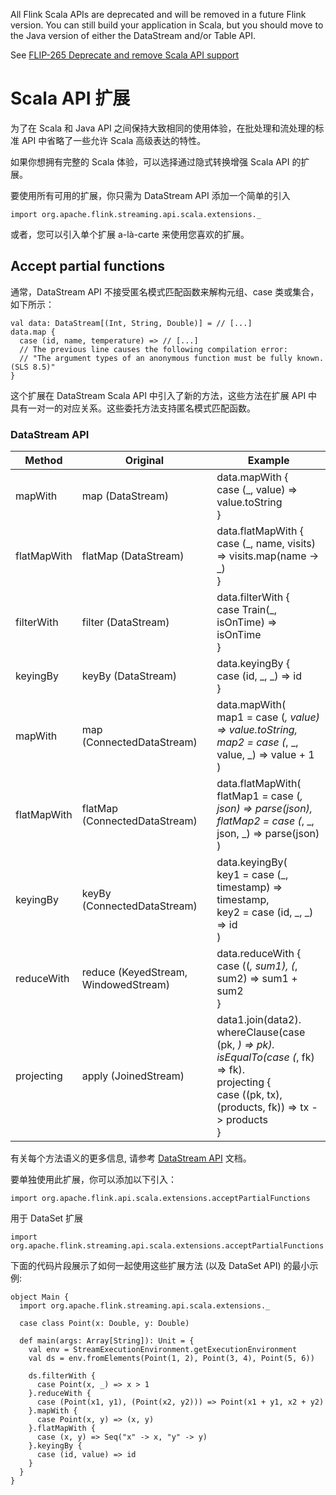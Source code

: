 All Flink Scala APIs are deprecated and will be removed in a future Flink version. You can still build your application
in Scala, but you should move to the Java version of either the DataStream and/or Table API.

See [FLIP-265 Deprecate and remove Scala API support]()

# Scala API 扩展

为了在 Scala 和 Java API 之间保持大致相同的使用体验，在批处理和流处理的标准 API 中省略了一些允许 Scala 高级表达的特性。

如果你想拥有完整的 Scala 体验，可以选择通过隐式转换增强 Scala API 的扩展。

要使用所有可用的扩展，你只需为 DataStream API 添加一个简单的引入

~~~
import org.apache.flink.streaming.api.scala.extensions._
~~~

或者，您可以引入单个扩展 a-là-carte 来使用您喜欢的扩展。

## Accept partial functions

通常，DataStream API 不接受匿名模式匹配函数来解构元组、case 类或集合，如下所示：

~~~
val data: DataStream[(Int, String, Double)] = // [...]
data.map {
  case (id, name, temperature) => // [...]
  // The previous line causes the following compilation error:
  // "The argument types of an anonymous function must be fully known. (SLS 8.5)"
}
~~~

这个扩展在 DataStream Scala API 中引入了新的方法，这些方法在扩展 API 中具有一对一的对应关系。这些委托方法支持匿名模式匹配函数。

### DataStream API

| Method      | Original                             | Example                                                                                                                                                                             |
|-------------|--------------------------------------|-------------------------------------------------------------------------------------------------------------------------------------------------------------------------------------|
| mapWith     | map (DataStream)                     | data.mapWith {<br/>  case (_, value) => value.toString<br/>}                                                                                                                        |
| flatMapWith | flatMap (DataStream)                 | data.flatMapWith {<br/>  case (_, name, visits) => visits.map(name -> _)<br/>}                                                                                                      |
| filterWith  | filter (DataStream)                  | data.filterWith {<br/>  case Train(_, isOnTime) => isOnTime<br/>}                                                                                                                   |
| keyingBy    | keyBy (DataStream)                   | data.keyingBy {<br/>  case (id, _, _) => id<br/>}                                                                                                                                   |
| mapWith     | map (ConnectedDataStream)            | data.mapWith(<br/>  map1 = case (_, value) => value.toString,<br/>  map2 = case (_, _, value, _) => value + 1<br/>)                                                                 |
| flatMapWith | flatMap (ConnectedDataStream)        | data.flatMapWith(<br/>  flatMap1 = case (_, json) => parse(json),<br/>  flatMap2 = case (_, _, json, _) => parse(json)<br/>)                                                        |
| keyingBy    | keyBy (ConnectedDataStream)          | data.keyingBy(<br/>  key1 = case (_, timestamp) => timestamp,<br/>  key2 = case (id, _, _) => id<br/>)                                                                              |
| reduceWith	 | reduce (KeyedStream, WindowedStream) | data.reduceWith {<br/>  case ((_, sum1), (_, sum2) => sum1 + sum2<br/>}                                                                                                             |
| projecting  | apply (JoinedStream)                 | data1.join(data2).<br/>  whereClause(case (pk, _) => pk).<br/>  isEqualTo(case (_, fk) => fk).<br/>  projecting {<br/>    case ((pk, tx), (products, fk)) => tx -> products<br/>  } |

有关每个方法语义的更多信息, 请参考 [DataStream API]() 文档。

要单独使用此扩展，你可以添加以下引入：

~~~
import org.apache.flink.api.scala.extensions.acceptPartialFunctions
~~~

用于 DataSet 扩展

~~~
import org.apache.flink.streaming.api.scala.extensions.acceptPartialFunctions
~~~

下面的代码片段展示了如何一起使用这些扩展方法 (以及 DataSet API) 的最小示例:

~~~
object Main {
  import org.apache.flink.streaming.api.scala.extensions._

  case class Point(x: Double, y: Double)

  def main(args: Array[String]): Unit = {
    val env = StreamExecutionEnvironment.getExecutionEnvironment
    val ds = env.fromElements(Point(1, 2), Point(3, 4), Point(5, 6))
    
    ds.filterWith {
      case Point(x, _) => x > 1
    }.reduceWith {
      case (Point(x1, y1), (Point(x2, y2))) => Point(x1 + y1, x2 + y2)
    }.mapWith {
      case Point(x, y) => (x, y)
    }.flatMapWith {
      case (x, y) => Seq("x" -> x, "y" -> y)
    }.keyingBy {
      case (id, value) => id
    }
  }
}
~~~